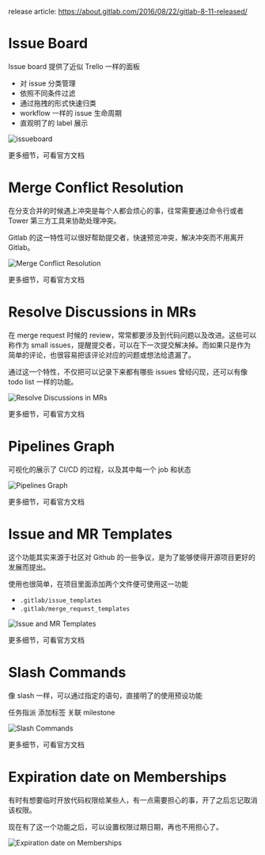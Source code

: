 release article: https://about.gitlab.com/2016/08/22/gitlab-8-11-released/

# Issue Board

Issue board 提供了近似 Trello 一样的面板

 - 对 issue 分类管理
 - 依照不同条件过滤
 - 通过拖拽的形式快速归类
 - workflow 一样的 issue 生命周期
 - 直观明了的 label 展示

![issueboard](https://about.gitlab.com/images/8_11/issue_boards.gif)

更多细节，可看官方文档

# Merge Conflict Resolution

在分支合并的时候遇上冲突是每个人都会烦心的事，往常需要通过命令行或者 Tower 第三方工具来协助处理冲突。

Gitlab 的这一特性可以很好帮助提交者，快速预览冲突，解决冲突而不用离开 Gitlab。

![Merge Conflict Resolution](https://about.gitlab.com/images/8_11/resolve_mc.gif)

更多细节，可看官方文档

# Resolve Discussions in MRs

在 merge request 时候的 review，常常都要涉及到代码问题以及改进。这些可以称作为 small issues，提醒提交者，可以在下一次提交解决掉。而如果只是作为简单的评论，也很容易把该评论对应的问题或想法给遗漏了。

通过这一个特性，不仅把可以记录下来都有哪些 issues 曾经闪现，还可以有像 todo list 一样的功能。

![Resolve Discussions in MRs](https://d2mxuefqeaa7sj.cloudfront.net/s_85F34ADB9E924A52412CEB4174E6A4CBD2B95E5D103DDA710B270CC1C1057DA5_1488349952011_mr-comment-resolve.gif)

更多细节，可看官方文档

# Pipelines Graph
可视化的展示了 CI/CD 的过程，以及其中每一个 job 和状态

![Pipelines Graph](https://about.gitlab.com/images/8_11/pipeline_graph2.png)

更多细节，可看官方文档

# Issue and MR Templates
这个功能其实来源于社区对 Github 的一些争议，是为了能够使得开源项目更好的发展而提出。

使用也很简单，在项目里面添加两个文件便可使用这一功能

 - `.gitlab/issue_templates`
 - `.gitlab/merge_request_templates`

![Issue and MR Templates](https://d2mxuefqeaa7sj.cloudfront.net/s_85F34ADB9E924A52412CEB4174E6A4CBD2B95E5D103DDA710B270CC1C1057DA5_1488347297884_issue-tpl.gif)

更多细节，可看官方文档

# Slash Commands
像 slash 一样，可以通过指定的语句，直接明了的使用预设功能

任务指派
添加标签
关联 milestone

![Slash Commands](https://about.gitlab.com/images/8_11/slash-commands.gif)

更多细节，可看官方文档

# Expiration date on Memberships
有时有想要临时开放代码权限给某些人，有一点需要担心的事，开了之后忘记取消该权限。

现在有了这一个功能之后，可以设置权限过期日期，再也不用担心了。

![Expiration date on Memberships](http://om4h4iqhe.bkt.clouddn.com/expiration-on-menbership.gif)
